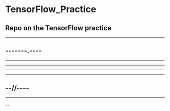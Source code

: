 # TensorFlow_Practice

Repo on the TensorFlow practice
--
------------
-------.----
----
--------
----
--------------
-----------
--//----
----------
------
--
